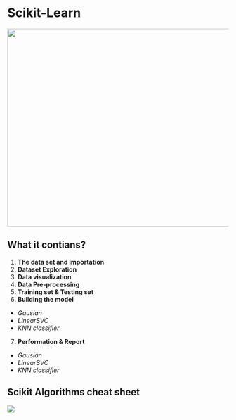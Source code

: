 # Scikit-Learn
<img src='https://upload.wikimedia.org/wikipedia/commons/thumb/0/05/Scikit_learn_logo_small.svg/1200px-Scikit_learn_logo_small.svg.png' height="450" width="800">

## What it contians?

1. __The data set and importation__
2. __Dataset Exploration__
3. __Data visualization__
4. __Data Pre-processing__
5. __Training set & Testing set__
6. __Building the model__
  * *Gausian*
  * *LinearSVC*
  * *KNN classifier*
7. __Performation & Report__
  * *Gausian*
  * *LinearSVC*
  * *KNN classifier*

## Scikit Algorithms cheat sheet 
<img src='https://scikit-learn.org/stable/_static/ml_map.png'>
